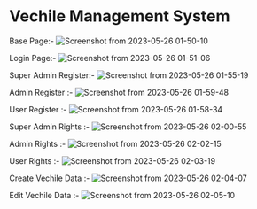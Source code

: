 # Vechile Management System

Base Page:-
![Screenshot from 2023-05-26 01-50-10](https://github.com/Manohar-Lagishetty/vechile_management/assets/112895440/eee26aa2-4607-487b-accd-b0eb2e6c34e6)

Login Page:-
![Screenshot from 2023-05-26 01-51-06](https://github.com/Manohar-Lagishetty/vechile_management/assets/112895440/3151e537-2245-419c-9726-2187f9c04d29)

 Super Admin Register:- 
![Screenshot from 2023-05-26 01-55-19](https://github.com/Manohar-Lagishetty/vechile_management/assets/112895440/dfff28f8-0fc6-46a8-abbe-9343810fcee2)

Admin Register :- 
![Screenshot from 2023-05-26 01-59-48](https://github.com/Manohar-Lagishetty/vechile_management/assets/112895440/abdeac75-49aa-4cbe-a940-3476ed0a4645)

User Register :- 
![Screenshot from 2023-05-26 01-58-34](https://github.com/Manohar-Lagishetty/vechile_management/assets/112895440/eadef0f3-85d5-4116-bc78-0bb2258a17f5)

Super Admin Rights :- 
![Screenshot from 2023-05-26 02-00-55](https://github.com/Manohar-Lagishetty/vechile_management/assets/112895440/1f3b427b-3008-4279-bd4d-e12550fad7fa)

Admin Rights :- 
![Screenshot from 2023-05-26 02-02-15](https://github.com/Manohar-Lagishetty/vechile_management/assets/112895440/ed3a3e7b-b17f-470e-9f89-74828b70639d)

User Rights :- 
![Screenshot from 2023-05-26 02-03-19](https://github.com/Manohar-Lagishetty/vechile_management/assets/112895440/50c99045-34a0-4c90-9427-ae13241ac6d3)

Create Vechile Data :- 
![Screenshot from 2023-05-26 02-04-07](https://github.com/Manohar-Lagishetty/vechile_management/assets/112895440/6824ff3d-1ada-4a77-8163-e70c8c5a9376)

Edit Vechile Data :- 
![Screenshot from 2023-05-26 02-05-10](https://github.com/Manohar-Lagishetty/vechile_management/assets/112895440/47882f10-b4f5-45e2-9199-f409b8cd4216)



